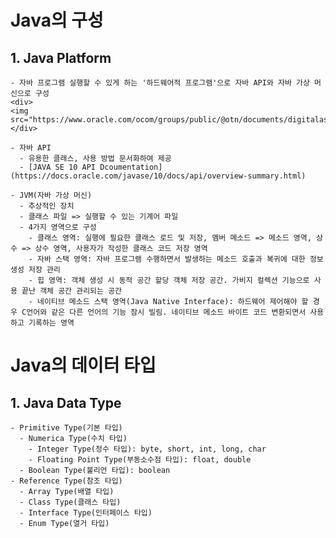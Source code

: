 # Java의 구성

## 1. Java Platform
    - 자바 프로그램 실행할 수 있게 하는 '하드웨어적 프로그램'으로 자바 API와 자바 가상 머신으로 구성
    <div>
    <img src="https://www.oracle.com/ocom/groups/public/@otn/documents/digitalasset/1891610.png">
    </div>

    - 자바 API
      - 유용한 클래스, 사용 방법 문서화하여 제공
      - [JAVA SE 10 API Dcoumentation](https://docs.oracle.com/javase/10/docs/api/overview-summary.html)

    - JVM(자바 가상 머신)
      - 추상적인 장치
      - 클래스 파일 => 실행할 수 있는 기계어 파일
      - 4가지 영역으로 구성
        - 클래스 영역: 실행에 필요한 클래스 로드 및 저장, 멤버 메소드 => 메소드 영역, 상수 => 상수 영역, 사용자가 작성한 클래스 코드 저장 영역
        - 자바 스택 영역: 자바 프로그램 수행하면서 발생하는 메소드 호출과 복귀에 대한 정보 생성 저장 관리
        - 힙 영역: 객체 생성 시 동적 공간 할당 객체 저장 공간. 가비지 컬렉션 기능으로 사용 끝난 객체 공간 관리되는 공간
        - 네이티브 메소드 스택 영역(Java Native Interface): 하드웨어 제어해야 할 경우 C언어와 같은 다른 언어의 기능 잠시 빌림. 네이티브 메소드 바이트 코드 변환되면서 사용하고 기록하는 영역

# Java의 데이터 타입

## 1. Java Data Type
    - Primitive Type(기본 타입)
      - Numerica Type(수치 타입)
        - Integer Type(정수 타입): byte, short, int, long, char
        - Floating Point Type(부동소수점 타입): float, double
      - Boolean Type(불리언 타입): boolean
    - Reference Type(참조 타입)
      - Array Type(배열 타입)
      - Class Type(클래스 타입)
      - Interface Type(인터페이스 타입)
      - Enum Type(열거 타입)
 

